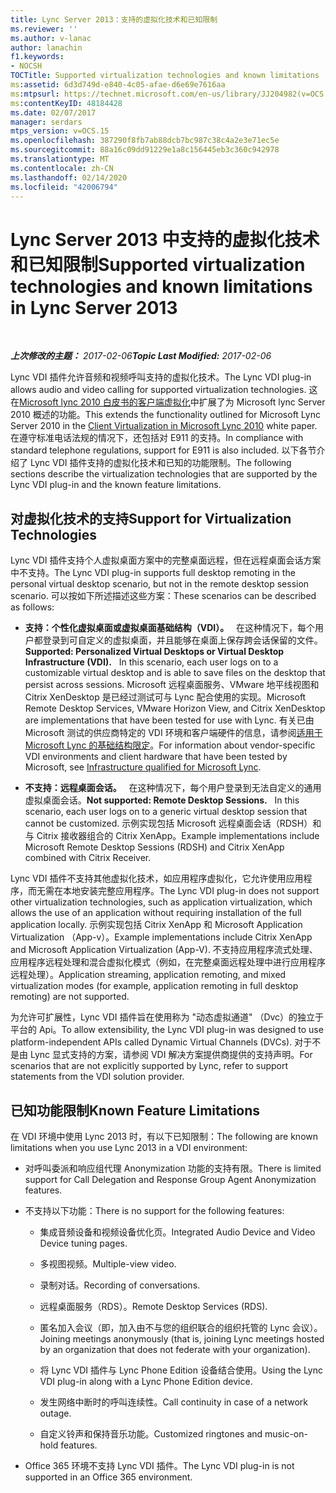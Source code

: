 ```yaml
---
title: Lync Server 2013：支持的虚拟化技术和已知限制
ms.reviewer: ''
ms.author: v-lanac
author: lanachin
f1.keywords:
- NOCSH
TOCTitle: Supported virtualization technologies and known limitations
ms:assetid: 6d3d749d-e840-4c05-afae-d6e69e7616aa
ms:mtpsurl: https://technet.microsoft.com/en-us/library/JJ204982(v=OCS.15)
ms:contentKeyID: 48184428
ms.date: 02/07/2017
manager: serdars
mtps_version: v=OCS.15
ms.openlocfilehash: 387290f8fb7ab88dcb7bc987c38c4a2e3e71ec5e
ms.sourcegitcommit: 88a16c09dd91229e1a8c156445eb3c360c942978
ms.translationtype: MT
ms.contentlocale: zh-CN
ms.lasthandoff: 02/14/2020
ms.locfileid: "42006794"
---
```

<div data-xmlns="http://www.w3.org/1999/xhtml">

<div class="topic" data-xmlns="http://www.w3.org/1999/xhtml" data-msxsl="urn:schemas-microsoft-com:xslt" data-cs="http://msdn.microsoft.com/">

<div data-asp="http://msdn2.microsoft.com/asp">

# <a name="supported-virtualization-technologies-and-known-limitations-in-lync-server-2013"></a><span data-ttu-id="227cf-102">Lync Server 2013 中支持的虚拟化技术和已知限制</span><span class="sxs-lookup"><span data-stu-id="227cf-102">Supported virtualization technologies and known limitations in Lync Server 2013</span></span>

</div>

<div id="mainSection">

<div id="mainBody">

<span> </span>

<span data-ttu-id="227cf-103">_**上次修改的主题：** 2017-02-06_</span><span class="sxs-lookup"><span data-stu-id="227cf-103">_**Topic Last Modified:** 2017-02-06_</span></span>

<span data-ttu-id="227cf-104">Lync VDI 插件允许音频和视频呼叫支持的虚拟化技术。</span><span class="sxs-lookup"><span data-stu-id="227cf-104">The Lync VDI plug-in allows audio and video calling for supported virtualization technologies.</span></span> <span data-ttu-id="227cf-105">这在[Microsoft lync 2010 白皮书的客户端虚拟化](https://go.microsoft.com/fwlink/?linkid=330447)中扩展了为 Microsoft lync Server 2010 概述的功能。</span><span class="sxs-lookup"><span data-stu-id="227cf-105">This extends the functionality outlined for Microsoft Lync Server 2010 in the [Client Virtualization in Microsoft Lync 2010](https://go.microsoft.com/fwlink/?linkid=330447) white paper.</span></span> <span data-ttu-id="227cf-106">在遵守标准电话法规的情况下，还包括对 E911 的支持。</span><span class="sxs-lookup"><span data-stu-id="227cf-106">In compliance with standard telephone regulations, support for E911 is also included.</span></span> <span data-ttu-id="227cf-107">以下各节介绍了 Lync VDI 插件支持的虚拟化技术和已知的功能限制。</span><span class="sxs-lookup"><span data-stu-id="227cf-107">The following sections describe the virtualization technologies that are supported by the Lync VDI plug-in and the known feature limitations.</span></span>

<div>

## <a name="support-for-virtualization-technologies"></a><span data-ttu-id="227cf-108">对虚拟化技术的支持</span><span class="sxs-lookup"><span data-stu-id="227cf-108">Support for Virtualization Technologies</span></span>

<span data-ttu-id="227cf-109">Lync VDI 插件支持个人虚拟桌面方案中的完整桌面远程，但在远程桌面会话方案中不支持。</span><span class="sxs-lookup"><span data-stu-id="227cf-109">The Lync VDI plug-in supports full desktop remoting in the personal virtual desktop scenario, but not in the remote desktop session scenario.</span></span> <span data-ttu-id="227cf-110">可以按如下所述描述这些方案：</span><span class="sxs-lookup"><span data-stu-id="227cf-110">These scenarios can be described as follows:</span></span>

  - <span data-ttu-id="227cf-111">**支持：个性化虚拟桌面或虚拟桌面基础结构（VDI）。**   在这种情况下，每个用户都登录到可自定义的虚拟桌面，并且能够在桌面上保存跨会话保留的文件。</span><span class="sxs-lookup"><span data-stu-id="227cf-111">**Supported: Personalized Virtual Desktops or Virtual Desktop Infrastructure (VDI).**   In this scenario, each user logs on to a customizable virtual desktop and is able to save files on the desktop that persist across sessions.</span></span> <span data-ttu-id="227cf-112">Microsoft 远程桌面服务、VMware 地平线视图和 Citrix XenDesktop 是已经过测试可与 Lync 配合使用的实现。</span><span class="sxs-lookup"><span data-stu-id="227cf-112">Microsoft Remote Desktop Services, VMware Horizon View, and Citrix XenDesktop are implementations that have been tested for use with Lync.</span></span> <span data-ttu-id="227cf-113">有关已由 Microsoft 测试的供应商特定的 VDI 环境和客户端硬件的信息，请参阅[适用于 Microsoft Lync 的基础结构限定](https://go.microsoft.com/fwlink/?linkid=313435)。</span><span class="sxs-lookup"><span data-stu-id="227cf-113">For information about vendor-specific VDI environments and client hardware that have been tested by Microsoft, see [Infrastructure qualified for Microsoft Lync](https://go.microsoft.com/fwlink/?linkid=313435).</span></span>

  - <span data-ttu-id="227cf-114">**不支持：远程桌面会话。**   在这种情况下，每个用户登录到无法自定义的通用虚拟桌面会话。</span><span class="sxs-lookup"><span data-stu-id="227cf-114">**Not supported: Remote Desktop Sessions.**   In this scenario, each user logs on to a generic virtual desktop session that cannot be customized.</span></span> <span data-ttu-id="227cf-115">示例实现包括 Microsoft 远程桌面会话（RDSH）和与 Citrix 接收器组合的 Citrix XenApp。</span><span class="sxs-lookup"><span data-stu-id="227cf-115">Example implementations include Microsoft Remote Desktop Sessions (RDSH) and Citrix XenApp combined with Citrix Receiver.</span></span>

<span data-ttu-id="227cf-116">Lync VDI 插件不支持其他虚拟化技术，如应用程序虚拟化，它允许使用应用程序，而无需在本地安装完整应用程序。</span><span class="sxs-lookup"><span data-stu-id="227cf-116">The Lync VDI plug-in does not support other virtualization technologies, such as application virtualization, which allows the use of an application without requiring installation of the full application locally.</span></span> <span data-ttu-id="227cf-117">示例实现包括 Citrix XenApp 和 Microsoft Application Virtualization （App-v）。</span><span class="sxs-lookup"><span data-stu-id="227cf-117">Example implementations include Citrix XenApp and Microsoft Application Virtualization (App-V).</span></span> <span data-ttu-id="227cf-118">不支持应用程序流式处理、应用程序远程处理和混合虚拟化模式（例如，在完整桌面远程处理中进行应用程序远程处理）。</span><span class="sxs-lookup"><span data-stu-id="227cf-118">Application streaming, application remoting, and mixed virtualization modes (for example, application remoting in full desktop remoting) are not supported.</span></span>

<span data-ttu-id="227cf-119">为允许可扩展性，Lync VDI 插件旨在使用称为 "动态虚拟通道" （Dvc）的独立于平台的 Api。</span><span class="sxs-lookup"><span data-stu-id="227cf-119">To allow extensibility, the Lync VDI plug-in was designed to use platform-independent APIs called Dynamic Virtual Channels (DVCs).</span></span> <span data-ttu-id="227cf-120">对于不是由 Lync 显式支持的方案，请参阅 VDI 解决方案提供商提供的支持声明。</span><span class="sxs-lookup"><span data-stu-id="227cf-120">For scenarios that are not explicitly supported by Lync, refer to support statements from the VDI solution provider.</span></span>

</div>

<div>

## <a name="known-feature-limitations"></a><span data-ttu-id="227cf-121">已知功能限制</span><span class="sxs-lookup"><span data-stu-id="227cf-121">Known Feature Limitations</span></span>

<span data-ttu-id="227cf-122">在 VDI 环境中使用 Lync 2013 时，有以下已知限制：</span><span class="sxs-lookup"><span data-stu-id="227cf-122">The following are known limitations when you use Lync 2013 in a VDI environment:</span></span>

  - <span data-ttu-id="227cf-123">对呼叫委派和响应组代理 Anonymization 功能的支持有限。</span><span class="sxs-lookup"><span data-stu-id="227cf-123">There is limited support for Call Delegation and Response Group Agent Anonymization features.</span></span>

  - <span data-ttu-id="227cf-124">不支持以下功能：</span><span class="sxs-lookup"><span data-stu-id="227cf-124">There is no support for the following features:</span></span>
    
      - <span data-ttu-id="227cf-125">集成音频设备和视频设备优化页。</span><span class="sxs-lookup"><span data-stu-id="227cf-125">Integrated Audio Device and Video Device tuning pages.</span></span>
    
      - <span data-ttu-id="227cf-126">多视图视频。</span><span class="sxs-lookup"><span data-stu-id="227cf-126">Multiple-view video.</span></span>
    
      - <span data-ttu-id="227cf-127">录制对话。</span><span class="sxs-lookup"><span data-stu-id="227cf-127">Recording of conversations.</span></span>
    
      - <span data-ttu-id="227cf-128">远程桌面服务（RDS）。</span><span class="sxs-lookup"><span data-stu-id="227cf-128">Remote Desktop Services (RDS).</span></span>
    
      - <span data-ttu-id="227cf-129">匿名加入会议（即，加入由不与您的组织联合的组织托管的 Lync 会议）。</span><span class="sxs-lookup"><span data-stu-id="227cf-129">Joining meetings anonymously (that is, joining Lync meetings hosted by an organization that does not federate with your organization).</span></span>
    
      - <span data-ttu-id="227cf-130">将 Lync VDI 插件与 Lync Phone Edition 设备结合使用。</span><span class="sxs-lookup"><span data-stu-id="227cf-130">Using the Lync VDI plug-in along with a Lync Phone Edition device.</span></span>
    
      - <span data-ttu-id="227cf-131">发生网络中断时的呼叫连续性。</span><span class="sxs-lookup"><span data-stu-id="227cf-131">Call continuity in case of a network outage.</span></span>
    
      - <span data-ttu-id="227cf-132">自定义铃声和保持音乐功能。</span><span class="sxs-lookup"><span data-stu-id="227cf-132">Customized ringtones and music-on-hold features.</span></span>

  - <span data-ttu-id="227cf-133">Office 365 环境不支持 Lync VDI 插件。</span><span class="sxs-lookup"><span data-stu-id="227cf-133">The Lync VDI plug-in is not supported in an Office 365 environment.</span></span>

</div>

</div>

<span> </span>

</div>

</div>

</div>

